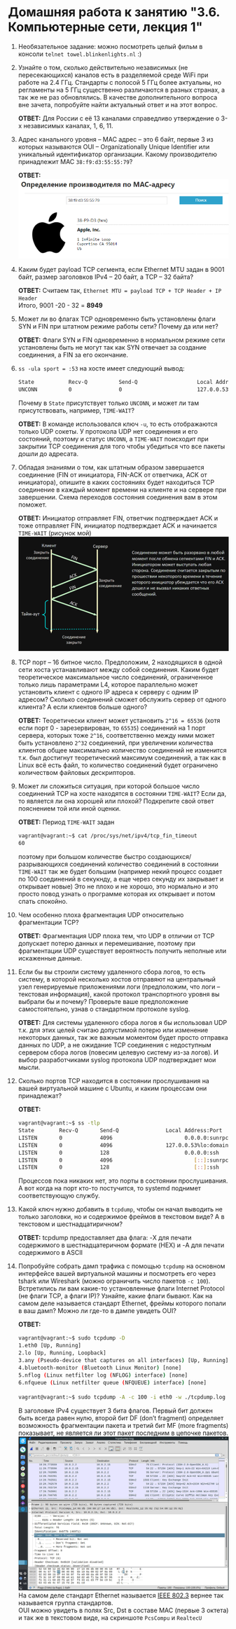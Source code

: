# Домашняя работа к занятию "3.6. Компьютерные сети, лекция 1"

1. Необязательное задание:
можно посмотреть целый фильм в консоли `telnet towel.blinkenlights.nl` :)

1. Узнайте о том, сколько действительно независимых (не пересекающихся) каналов есть в разделяемой среде WiFi при работе на 2.4 ГГц. Стандарты с полосой 5 ГГц более актуальны, но регламенты на 5 ГГц существенно различаются в разных странах, а так же не раз обновлялись. В качестве дополнительного вопроса вне зачета, попробуйте найти актуальный ответ и на этот вопрос.  

    __ОТВЕТ:__ Для России с её 13 каналами справедливо утверждение о 3-х независимых каналах, 1, 6, 11.

1. Адрес канального уровня – MAC адрес – это 6 байт, первые 3 из которых называются OUI – Organizationally Unique Identifier или уникальный идентификатор организации. Какому производителю принадлежит MAC `38:f9:d3:55:55:79`?  

    __ОТВЕТ:__  
    [![2021-05-04 09-09-46_Vivaldi.png](https://raw.githubusercontent.com/tabwizard/devops-netology/main/img/2021-05-04%2009-09-46_Vivaldi.png)](https://github.com/tabwizard/devops-netology/blob/6802153283ebc9128a5a66bf8af2d132a726d4f1/img/2021-05-04%2009-09-46_Vivaldi.png)

1. Каким будет payload TCP сегмента, если Ethernet MTU задан в 9001 байт, размер заголовков IPv4 – 20 байт, а TCP – 32 байта?  

    __ОТВЕТ:__  Считаем так, `Ethernet MTU = payload TCP + TCP Header + IP Header`  
    Итого, 9001 -20 - 32 = __8949__

1. Может ли во флагах TCP одновременно быть установлены флаги SYN и FIN при штатном режиме работы сети? Почему да или нет?  

    __ОТВЕТ:__  Флаги SYN и FIN одновременно в нормальном режиме сети установлены быть не могут так как SYN отвечает за создание соединения, а FIN за его окончание.

1. `ss -ula sport = :53` на хосте имеет следующий вывод:

    ```bash
    State           Recv-Q          Send-Q                   Local Address:Port                     Peer Address:Port          Process
    UNCONN          0               0                        127.0.0.53%lo:domain                        0.0.0.0:*
    ```

    Почему в `State` присутствует только `UNCONN`, и может ли там присутствовать, например, `TIME-WAIT`?  

    __ОТВЕТ:__  В команде использовался ключ `-u`, то есть отображаются только UDP сокеты. У протокола UDP нет соединения и его состояний, поэтому и статус `UNCONN`, а `TIME-WAIT` поисходит при закрытии TCP соединения для того чтобы убедиться что все пакеты дошли до адресата.

1. Обладая знаниями о том, как штатным образом завершается соединение (FIN от инициатора, FIN-ACK от ответчика, ACK от инициатора), опишите в каких состояниях будет находиться TCP соединение в каждый момент времени на клиенте и на сервере при завершении. Схема переходов состояния соединения вам в этом поможет.  

    __ОТВЕТ:__  Инициатор отправляет FIN, ответчик подтверждает ACK и тоже отправляет FIN, инициатор подтверждает ACK и начинается `TIME-WAIT` (рисунок мой)
    [![03-sysadmin-06-net_Net.png](https://raw.githubusercontent.com/tabwizard/devops-netology/main/img/03-sysadmin-06-net_Net.png)](https://github.com/tabwizard/devops-netology/blob/main/img/03-sysadmin-06-net_Net.png)

1. TCP порт – 16 битное число. Предположим, 2 находящихся в одной сети хоста устанавливают между собой соединения. Каким будет теоретическое максимальное число соединений, ограниченное только лишь параметрами L4, которое параллельно может установить клиент с одного IP адреса к серверу с одним IP адресом? Сколько соединений сможет обслужить сервер от одного клиента? А если клиентов больше одного?  

    __ОТВЕТ:__  Теоретически клиент может установить `2^16 = 65536` (хотя если порт 0 - зарезервирован, то `65535`) соединений на 1 порт сервера, которых тоже `2^16`, соответственно между ними может быть установлено `2^32` соединений, при увеличении количества клиентов общее максимально количество соединений не изменится т.к. был достигнут теоретический максимум соединений, а так как в Linux всё есть файл, то количество соединений будет ограничено количеством файловых дескрипторов.

1. Может ли сложиться ситуация, при которой большое число соединений TCP на хосте находятся в состоянии  `TIME-WAIT`? Если да, то является ли она хорошей или плохой? Подкрепите свой ответ пояснением той или иной оценки.  

    __ОТВЕТ:__  Период `TIME-WAIT` задан

    ```bash
    vagrant@vagrant:~$ cat /proc/sys/net/ipv4/tcp_fin_timeout
    60
    ```

    поэтому при большом количестве быстро создающихся/разрывающихся соединений количество соединений в состоянии `TIME-WAIT` так же будет большим (например некий процесс создает по 100 соединений в секукнду, а еще через секунду их закрывает и открывает новые) Это не плохо и не хорошо, это нормально и это просто повод узнать о программе которая их открывает и потом спать спокойно.

1. Чем особенно плоха фрагментация UDP относительно фрагментации TCP?  

    __ОТВЕТ:__  Фрагментация UDP плоха тем, что UDP в отличии от TCP допускает потерю данных и перемешивание, поэтому при фрагментации UDP существует вероятность получить неполные или искаженные данные.

1. Если бы вы строили систему удаленного сбора логов, то есть систему, в которой несколько хостов отправяют на центральный узел генерируемые приложениями логи (предположим, что логи – текстовая информация), какой протокол транспортного уровня вы выбрали бы и почему? Проверьте ваше предположение самостоятельно, узнав о стандартном протоколе syslog.  

    __ОТВЕТ:__  Для системы удаленного сбора логов я бы использовал UDP т.к. для этих целей считаю допустимой потерю или изменение некоторых данных, так же важным моментом будет просто отправка данных по UDP, а не ожидание TCP соединения с недоступным сервером сбора логов (повесим целевую систему из-за логов). И выбор разработчиками syslog протокола UDP подтверждает мои мысли.

1. Сколько портов TCP находится в состоянии прослушивания на вашей виртуальной машине с Ubuntu, и каким процессам они принадлежат?  

    __ОТВЕТ:__  

    ```bash
    vagrant@vagrant:~$ ss -tlp
    State        Recv-Q       Send-Q               Local Address:Port                 Peer Address:Port       Process
    LISTEN       0            4096                       0.0.0.0:sunrpc                    0.0.0.0:*
    LISTEN       0            4096                 127.0.0.53%lo:domain                    0.0.0.0:*
    LISTEN       0            128                        0.0.0.0:ssh                       0.0.0.0:*
    LISTEN       0            4096                          [::]:sunrpc                       [::]:*
    LISTEN       0            128                           [::]:ssh                          [::]:*
    ```

    Процессов пока никаких нет, это порты в состоянии прослушивания. А вот когда на порт кто-то постучится, то systemd поднимет соответствующую службу.  

1. Какой ключ нужно добавить в `tcpdump`, чтобы он начал выводить не только заголовки, но и содержимое фреймов в текстовом виде? А в текстовом и шестнадцатиричном?  

    __ОТВЕТ:__  tcpdump предоставляет два флага: -X для печати содержимого в шестнадцатеричном формате (HEX) и -A для печати содержимого в ASCII  

1. Попробуйте собрать дамп трафика с помощью `tcpdump` на основном интерфейсе вашей виртуальной машины и посмотреть его через tshark или Wireshark (можно ограничить число пакетов `-c 100`). Встретились ли вам какие-то установленные флаги Internet Protocol (не флаги TCP, а флаги IP)? Узнайте, какие флаги бывают. Как на самом деле называется стандарт Ethernet, фреймы которого попали в ваш дамп? Можно ли где-то в дампе увидеть OUI?  

    __ОТВЕТ:__  

    ```bash
    vagrant@vagrant:~$ sudo tcpdump -D
    1.eth0 [Up, Running]
    2.lo [Up, Running, Loopback]
    3.any (Pseudo-device that captures on all interfaces) [Up, Running]
    4.bluetooth-monitor (Bluetooth Linux Monitor) [none]
    5.nflog (Linux netfilter log (NFLOG) interface) [none]
    6.nfqueue (Linux netfilter queue (NFQUEUE) interface) [none]

    vagrant@vagrant:~$ sudo tcpdump -A -c 100 -i eth0 -w ./tcpdump.log
    ```

    В заголовке IPv4 существует 3 бита флагов. Первый бит должен быть всегда равен нулю, второй бит DF (don’t fragment) определяет возможность фрагментации пакета и третий бит MF (more fragments) показывает, не является ли этот пакет последним в цепочке пакетов.  
    [![2021-05-04_12-33-40_tcpdump.png](https://raw.githubusercontent.com/tabwizard/devops-netology/main/img/2021-05-04_12-33-40_tcpdump.png)](https://github.com/tabwizard/devops-netology/blob/main/img/2021-05-04_12-33-40_tcpdump.png)  
    На самом деле стандарт Ethernet называется [IEEE 802.3](https://ru.wikipedia.org/wiki/Ethernet) вернее так называется группа стандартов.  
    OUI можно увидеть в полях Src, Dst в составе MAC (первые 3 октета) и так же в текстовом виде, на скриншоте `PcsCompu` и `RealtecU`
